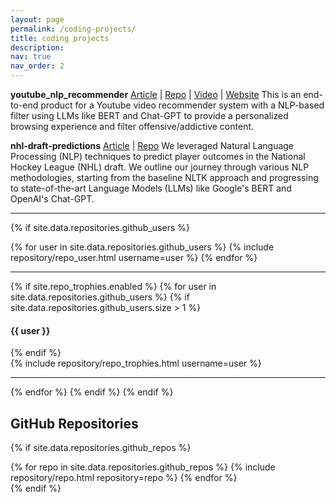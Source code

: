 ```yaml
---
layout: page
permalink: /coding-projects/
title: coding projects
description: 
nav: true
nav_order: 2
---
```



**youtube_nlp_recommender** [Article](https://medium.com/@gabrielalon257/youtube-filtering-capstone-67f755fb6dca) | [Repo](https://github.com/quochuyn/youtube_nlp_recommender) | [Video](https://drive.google.com/file/d/10EIKd1QhmoLsq2TeQgsYkP51RMODiRMc/view) | [Website](https://youtube-capstone.streamlit.app/) This is an end-to-end product for a Youtube video recommender system with a NLP-based filter using LLMs like BERT and Chat-GPT to provide a personalized browsing experience and filter offensive/addictive content.

**nhl-draft-predictions** [Article](https://deepnote.com/@nhl-draft-predictions/NHL-Draft-Predictions-09d8dc5c-d54b-4729-bd12-f4067dd931f4) | [Repo](https://github.com/quochuyn/nhl-draft-predictions) We leveraged Natural Language Processing (NLP) techniques to predict player outcomes in the National Hockey League (NHL) draft. We outline our journey through various NLP methodologies, starting from the baseline NLTK approach and progressing to state-of-the-art Language Models (LLMs) like Google's BERT and OpenAI's Chat-GPT.

***

{% if site.data.repositories.github_users %}
<div class="repositories d-flex flex-wrap flex-md-row flex-column justify-content-between align-items-center">
  {% for user in site.data.repositories.github_users %}
    {% include repository/repo_user.html username=user %}
  {% endfor %}
</div>

---

{% if site.repo_trophies.enabled %}
{% for user in site.data.repositories.github_users %}
  {% if site.data.repositories.github_users.size > 1 %}
  <h4>{{ user }}</h4>
  {% endif %}
  <div class="repositories d-flex flex-wrap flex-md-row flex-column justify-content-between align-items-center">
  {% include repository/repo_trophies.html username=user %}
  </div>

  ---

{% endfor %}
{% endif %}
{% endif %}

## GitHub Repositories

{% if site.data.repositories.github_repos %}
<div class="repositories d-flex flex-wrap flex-md-row flex-column justify-content-between align-items-center">
  {% for repo in site.data.repositories.github_repos %}
    {% include repository/repo.html repository=repo %}
  {% endfor %}
</div>
{% endif %}

